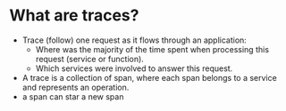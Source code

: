 
# What are traces?

* Trace (follow) one request as it flows through an application:
    * Where was the majority of the time spent when processing this request (service or function).
    * Which services were involved to answer this request.
* A trace is a collection of span, where each span belongs to a service and represents an operation.
* a span can star a new span